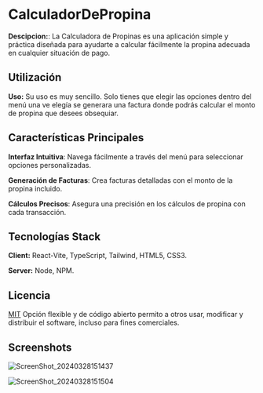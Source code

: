 # CalculadorDePropina

**Descipcion:**: La Calculadora de Propinas es una aplicación simple y práctica diseñada para ayudarte a calcular fácilmente la propina adecuada en cualquier situación de pago.

## Utilización

**Uso:**  Su uso es muy sencillo. Solo tienes que elegir las opciones dentro del menú una ve elegía se generara una factura donde podrás calcular el monto de propina que desees obsequiar.

## Características Principales

**Interfaz Intuitiva**: Navega fácilmente a través del menú para seleccionar opciones personalizadas.

**Generación de Facturas**: Crea facturas detalladas con el monto de la propina incluido.

**Cálculos Precisos**: Asegura una precisión en los cálculos de propina con cada transacción.


## Tecnologías Stack

**Client:** React-Vite, TypeScript, Tailwind, HTML5, CSS3.

**Server:** Node, NPM.

## Licencia

[MIT](https://choosealicense.com/licenses/mit/)  Opción flexible y de código abierto permito a otros usar, modificar y distribuir el software, incluso para fines comerciales.


## Screenshots

![ScreenShot_20240328151437](https://github.com/joosudev/CalculadorDePropinas/assets/47118243/7ca3b8d8-7fa8-46ec-a027-3c9b3b770179)

![ScreenShot_20240328151504](https://github.com/joosudev/CalculadorDePropinas/assets/47118243/c2aaca9d-2f0e-4f5c-8e82-449475c04116)



